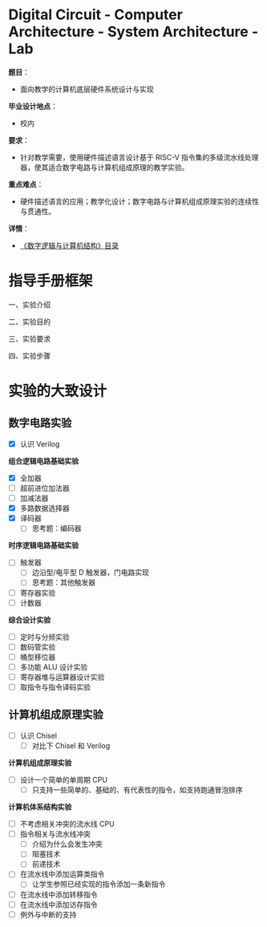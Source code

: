 # Digital Circuit - Computer Architecture - System Architecture - Lab

**题目**：

- 面向教学的计算机底层硬件系统设计与实现

**毕业设计地点**：

- 校内

**要求**：

- 针对教学需要，使用硬件描述语言设计基于 RISC-V 指令集的多级流水线处理器，使其适合数字电路与计算机组成原理的教学实验。

**重点难点**：

- 硬件描述语言的应用；教学化设计；数字电路与计算机组成原理实验的连续性与贯通性。

**详情**：

- [《数字逻辑与计算机结构》目录](./doc/《数字逻辑与计算机结构》目录.md)

# 指导手册框架

一、实验介绍

二、实验目的

三、实验要求

四、实验步骤

# 实验的大致设计

## 数字电路实验

- [X] 认识 Verilog

**组合逻辑电路基础实验**

- [X] 全加器
- [ ] 超前进位加法器
- [ ] 加减法器
- [X] 多路数据选择器
- [X] 译码器
  - [ ] 思考题：编码器

**时序逻辑电路基础实验**

- [ ] 触发器
  - [ ] 边沿型/电平型 D 触发器，门电路实现
  - [ ] 思考题：其他触发器
- [ ] 寄存器实验
- [ ] 计数器

**综合设计实验**

- [ ] 定时与分频实验
- [ ] 数码管实验
- [ ] 桶型移位器
- [ ] 多功能 ALU 设计实验
- [ ] 寄存器堆与运算器设计实验
- [ ] 取指令与指令译码实验

## 计算机组成原理实验

- [ ] 认识 Chisel
  - [ ] 对比下 Chisel 和 Verilog

**计算机组成原理实验**

- [ ] 设计一个简单的单周期 CPU
  - [ ] 只支持一些简单的、基础的、有代表性的指令，如支持跑通冒泡排序

**计算机体系结构实验**

- [ ] 不考虑相关冲突的流水线 CPU
- [ ] 指令相关与流水线冲突
  - [ ] 介绍为什么会发生冲突
  - [ ] 阻塞技术
  - [ ] 前递技术
- [ ] 在流水线中添加运算类指令
  - [ ] 让学生参照已经实现的指令添加一条新指令
- [ ] 在流水线中添加转移指令
- [ ] 在流水线中添加访存指令
- [ ] 例外与中断的支持
